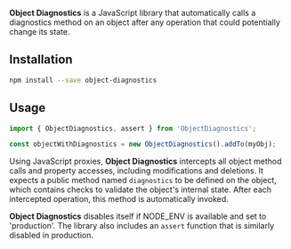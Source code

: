 **Object Diagnostics** is a JavaScript library that automatically calls a diagnostics method on an object after any operation that could potentially change its state.

## Installation

```bash
npm install --save object-diagnostics
```

## Usage

```js
import { ObjectDiagnostics, assert } from 'ObjectDiagnostics';

const objectWithDiagnostics = new ObjectDiagnostics().addTo(myObj);
```

Using JavaScript proxies, **Object Diagnostics** intercepts all object method calls and property accesses, including modifications and deletions. It expects a public method named `diagnostics` to be defined on the object, which contains checks to validate the object's internal state. After each intercepted operation, this method is automatically invoked.

**Object Diagnostics** disables itself if NODE_ENV is available and set to 'production'. The library also includes an `assert` function that is similarly disabled in production.
